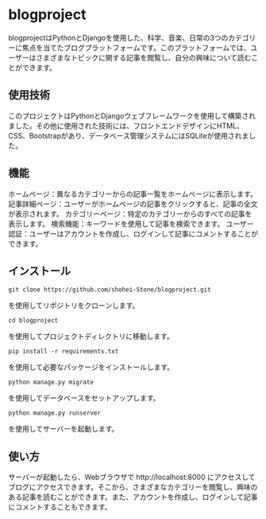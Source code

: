 # blogproject

blogprojectはPythonとDjangoを使用した、科学、音楽、日常の3つのカテゴリーに焦点を当てたブログプラットフォームです。このプラットフォームでは、ユーザーはさまざまなトピックに関する記事を閲覧し、自分の興味について読むことができます。

## 使用技術
このプロジェクトはPythonとDjangoウェブフレームワークを使用して構築されました。その他に使用された技術には、フロントエンドデザインにHTML、CSS、Bootstrapがあり、データベース管理システムにはSQLiteが使用されました。

## 機能
ホームページ：異なるカテゴリーからの記事一覧をホームページに表示します。
記事詳細ページ：ユーザーがホームページの記事をクリックすると、記事の全文が表示されます。
カテゴリーページ：特定のカテゴリーからのすべての記事を表示します。
検索機能：キーワードを使用して記事を検索できます。
ユーザー認証：ユーザーはアカウントを作成し、ログインして記事にコメントすることができます。
## インストール
```
git clone https://github.com/shohei-Stone/blogproject.git
```
を使用してリポジトリをクローンします。
```
cd blogproject
```
を使用してプロジェクトディレクトリに移動します。
```
pip install -r requirements.txt
```
を使用して必要なパッケージをインストールします。
```
python manage.py migrate
```
を使用してデータベースをセットアップします。
```
python manage.py runserver
```
を使用してサーバーを起動します。
## 使い方
サーバーが起動したら、Webブラウザで http://localhost:8000 にアクセスしてブログにアクセスできます。そこから、さまざまなカテゴリーを閲覧し、興味のある記事を読むことができます。また、アカウントを作成し、ログインして記事にコメントすることもできます。
